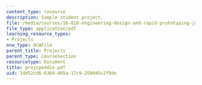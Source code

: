 ```yaml
---
content_type: resource
description: Sample student project.
file: /media/courses/16-810-engineering-design-and-rapid-prototyping-january-iap-2007/1dd52cd66364465a17c925b045c2f9de_projcpeddie.pdf
file_type: application/pdf
learning_resource_types:
- Projects
ocw_type: OCWFile
parent_title: Projects
parent_type: CourseSection
resourcetype: Document
title: projcpeddie.pdf
uid: 1dd52cd6-6364-465a-17c9-25b045c2f9de
---
```

